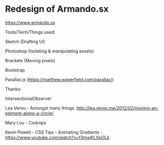 Redesign of Armando.sx
=====
https://www.armando.sx

Tools/Tech/Things used:

Sketch (Drafting UI)

Photoshop (Isolating & manipulating assets)

Brackets (Moving pixels)

Bootstrap

Parallax.js (https://matthew.wagerfield.com/parallax/)


Thanks:

IntersectionalObserver

Lea Verou - Amongst many things:
http://lea.verou.me/2012/02/moving-an-element-along-a-circle/

Mary Lou - Codrops

Kevin Powell - CSS Tips - Animating Gradients - https://www.youtube.com/watch?v=f3mwKLXpOLk
